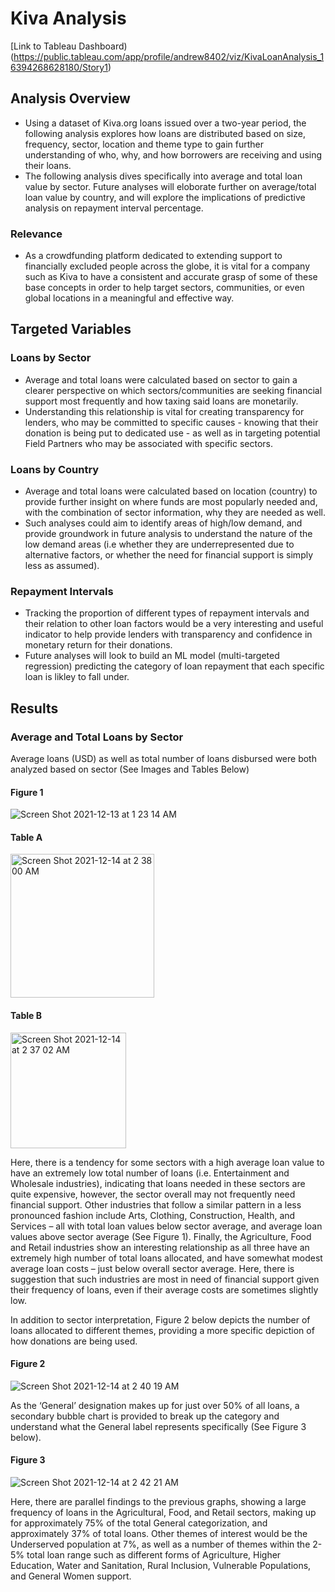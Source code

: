 # Kiva Analysis
[Link to Tableau Dashboard)
(https://public.tableau.com/app/profile/andrew8402/viz/KivaLoanAnalysis_16394268628180/Story1)

## Analysis Overview 
- Using a dataset of Kiva.org loans issued over a two-year period, the following analysis explores how loans are distributed based on size, frequency, sector, location and theme type to gain further understanding of who, why, and how borrowers are receiving and using their loans.
- The following analysis dives specifically into average and total loan value by sector. Future analyses will eloborate further on average/total loan value by country, and will explore the implications of predictive analysis on repayment interval percentage. 

### Relevance 
- As a crowdfunding platform dedicated to extending support to financially excluded people across the globe, it is vital for a company such as Kiva to have a consistent and accurate grasp of some of these base concepts in order to help target sectors, communities, or even global locations in a meaningful and effective way.

## Targeted Variables 
### Loans by Sector 
- Average and total loans were calculated based on sector to gain a clearer perspective on which sectors/communities are seeking financial support most frequently and how taxing said loans are monetarily. 
- Understanding this relationship is vital for creating transparency for lenders, who may be committed to specific causes - knowing that their donation is being put to dedicated use - as well as in targeting potential Field Partners who may be associated with specific sectors.

### Loans by Country 
- Average and total loans were calculated based on location (country) to provide further insight on where funds are most popularly needed and, with the combination of sector information, why they are needed as well.  
- Such analyses could aim to identify areas of high/low demand, and provide groundwork in future analysis to understand the nature of the low demand areas (i.e whether they are underrepresented due to alternative factors, or whether the need for financial support is simply less as assumed).

### Repayment Intervals
- Tracking the proportion of different types of repayment intervals and their relation to other loan factors would be a very interesting and useful indicator to help provide lenders with transparency and confidence in monetary return for their donations.
- Future analyses will look to build an ML model (multi-targeted regression) predicting the category of loan repayment that each specific loan is likley to fall under. 

## Results 

### Average and Total Loans by Sector
Average loans (USD) as well as total number of loans disbursed were both analyzed based on sector (See Images and Tables Below)

#### Figure 1
![Screen Shot 2021-12-13 at 1 23 14 AM](https://user-images.githubusercontent.com/79600550/150733936-efc7b99b-9a06-4e6b-8887-11b0f46cd6d0.png)

#### Table A
<img width="230" alt="Screen Shot 2021-12-14 at 2 38 00 AM" src="https://user-images.githubusercontent.com/79600550/150734130-3d26e337-308a-4575-8f2d-04bc8a4d3ad6.png">

#### Table B
<img width="185" alt="Screen Shot 2021-12-14 at 2 37 02 AM" src="https://user-images.githubusercontent.com/79600550/150734156-0085a8f3-64ab-407d-b7b3-4de3f06a3a90.png">

Here, there is a tendency for some sectors with a high average loan value to have an extremely low total number of loans (i.e. Entertainment and Wholesale industries), indicating that loans needed in these sectors are quite expensive, however, the sector overall may not frequently need financial support. Other industries that follow a similar pattern in a less pronounced fashion include Arts, Clothing, Construction, Health, and Services – all with total loan values below sector average, and average loan values above sector average (See Figure 1). Finally, the Agriculture, Food and Retail industries show an interesting relationship as all three have an extremely high number of total loans allocated, and have somewhat modest average loan costs – just below overall sector average. Here, there is suggestion that such industries are most in need of financial support given their frequency of loans, even if their average costs are sometimes slightly low. 

In addition to sector interpretation, Figure 2 below depicts the number of loans allocated to different themes, providing a more specific depiction of how donations are being used. 

#### Figure 2
![Screen Shot 2021-12-14 at 2 40 19 AM](https://user-images.githubusercontent.com/79600550/150734279-e8903b0d-eddd-4377-bf00-29068f932f5d.png)

As the ‘General’ designation makes up for just over 50% of all loans, a secondary bubble chart is provided to break up the category and understand what the General label represents specifically (See Figure 3 below). 

#### Figure 3
![Screen Shot 2021-12-14 at 2 42 21 AM](https://user-images.githubusercontent.com/79600550/150734330-0f2aa2ac-6b48-4bb5-af66-56d87fea0b39.png)

Here, there are parallel findings to the previous graphs, showing a large frequency of loans in the Agricultural, Food, and Retail sectors, making up for approximately 75% of the total General categorization, and approximately 37% of total loans. Other themes of interest would be the Underserved population at 7%, as well as a number of themes within the 2-5% total loan range such as different forms of Agriculture, Higher Education, Water and Sanitation, Rural Inclusion, Vulnerable Populations, and General Women support.


